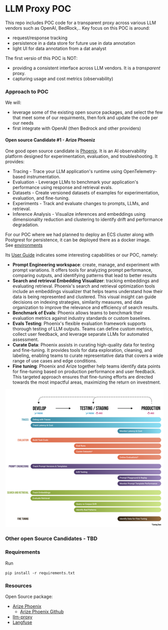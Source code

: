 # LLM Proxy POC

This repo includes POC code for a transparent proxy across various LLM vendors such as OpenAI, BedRock,..
Key focus on this POC is around:
 - request/response tracking
 - persistence in a data store for future use in data annotation
 - light UI for data annotation from a dat analyst

The first versio of this POC is NOT:
 - providing a consistent interface across LLM vendors. It is a *transparent* proxy.
 - capturing usage and cost metrics (observability)

### Approach to POC
We will:
 - leverage some of the existing open source packages, and select the few that meet some of our requirments, then fork and update the code 
per our needs
 - first integrate with OpenAI (then Bedrock and other providers)



#### Open source Candidate #1 - Arize Phoeniz

One good open source candidate is [Phoenix](https://docs.arize.com/phoenix). It is an AI observability platform designed for experimentation, 
evaluation, and troubleshooting. It provides:
- Tracing - Trace your LLM application's runtime using OpenTelemetry-based instrumentation.
- Evaluation - Leverage LLMs to benchmark your application's performance using response and retrieval evals.
- Datasets - Create versioned datasets of examples for experimentation, evaluation, and fine-tuning.
- Experiments - Track and evaluate changes to prompts, LLMs, and retrieval.
- Inference Analysis - Visualize inferences and embeddings using dimensionality reduction and clustering to identify drift and performance degradation.

For our POC where we had planned to deploy an ECS cluster along with Postgrest for persistence, it can be deployed there as a docker image.  
See [environments](https://docs.arize.com/phoenix/setup/environments)


Its [User Guide](https://docs.arize.com/phoenix/user-guide) indicates some interesting capabilities or our POC, namely:
- **Prompt Engineering workspace**: create, manage, and experiment with prompt variations. 
It offers tools for analyzing prompt performance, comparing outputs, and identifying patterns that lead to better results
- **Search and retrieval Embedding Visualizer**: tracking embeddings and evaluating retrieval. 
Phoenix's search and retrieval optimization tools include an embeddings visualizer that helps teams understand how their data is being represented and clustered. This visual insight can guide decisions on indexing strategies, similarity measures, and data organization to improve the relevance and efficiency of search results.
- **Benchmark of Evals**: Phoenix allows teams to benchmark their evaluation metrics against industry standards or custom baselines.
- **Evals Testing**: Phoenix's flexible evaluation framework supports thorough testing of LLM outputs. Teams can define custom metrics, collect user feedback, and leverage separate LLMs for automated assessment.
- **Curate Data**: Phoenix assists in curating high-quality data for testing and fine-tuning. It provides tools for data exploration, cleaning, and labeling, enabling teams to curate representative data that covers a wide range of use cases and edge conditions.
- **Fine tuning**: Phoenix and Arize together help teams identify data points for fine-tuning based on production performance and user feedback. This targeted approach ensures that fine-tuning efforts are directed towards the most impactful areas, maximizing the return on investment.


![phoenix-arise](images/phoenix-arise.png)

### Other open Source Candidates - TBD


### Requirements
Run
```commandline
pip install -r requirements.txt
```

### Resources
Open Source package:
 - [Arize Phoenix](https://docs.arize.com/phoenix)
   - [Arize Phoenix Github](https://github.com/Arize-ai/phoenix)  
 - [llm-proxy](https://github.com/llm-proxy/llm-proxy)
 - [Langfuse](https://langfuse.com/)